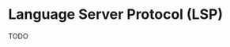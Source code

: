 # Language Server Protocol (LSP)

<!--
https://typescriptlang.org/docs/handbook/tsconfig-json.html
https://code.visualstudio.com/docs/languages/jsconfig
-->

TODO
